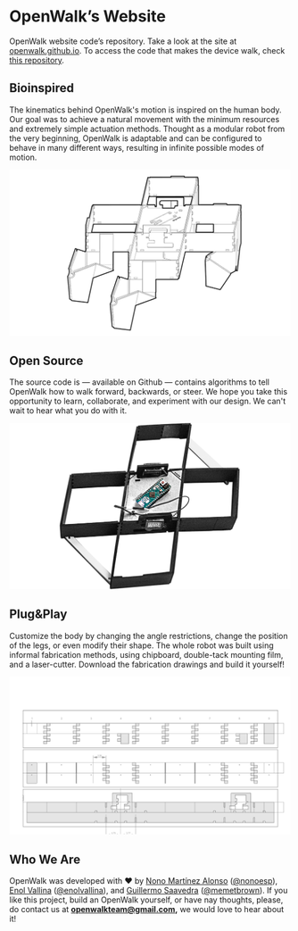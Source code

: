 # OpenWalk’s Website

OpenWalk website code’s repository. Take a look at the site at [openwalk.github.io](http://openwalk.github.io). To access the code that makes the device walk, check [this repository](http://github.com/nonoesp/OpenWalk).


## Bioinspired

The kinematics behind OpenWalk's motion is inspired on the human body. Our goal was to achieve a natural movement with the minimum resources and extremely simple actuation methods. Thought as a modular robot from the very beginning, OpenWalk is adaptable and can be configured to behave in many different ways, resulting in infinite possible modes of motion.

![Bioinspired](https://github.com/openwalk/openwalk.github.io/blob/master/img/bioinspired.jpg?raw=true)

## Open Source

The source code is — available on Github — contains algorithms to tell OpenWalk how to walk forward, backwards, or steer. We hope you take this opportunity to learn, collaborate, and experiment with our design. We can't wait to hear what you do with it.

![Open Source](https://github.com/openwalk/openwalk.github.io/blob/master/img/open-source.png?raw=true)

## Plug&Play

Customize the body by changing the angle restrictions, change the position of the legs, or even modify their shape. The whole robot was built using informal fabrication methods, using chipboard, double-tack mounting film, and a laser-cutter. Download the fabrication drawings and build it yourself!

![Plug and play](https://github.com/openwalk/openwalk.github.io/blob/master/img/card-fabrication.png?raw=true)

## Who We Are

OpenWalk was developed with ♥ by [Nono Martínez Alonso](http://nono.ma) ([@nonoesp](http://twitter.com/nonoesp)), [Enol Vallina](http://enolvallina.com) ([@enolvallina](http://twitter.com/enolvallina)), and [Guillermo Saavedra](http://twitter.com/@memetbrown) ([@memetbrown](http://twitter.com/memetbrown)). If you like this project, build an OpenWalk yourself, or have nay thoughts, please, do contact us at **openwalkteam@gmail.com,** we would love to hear about it!